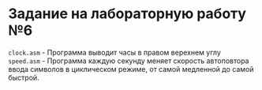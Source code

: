 # Задание на лабораторную работу №6

`clock.asm` - Программа выводит часы в правом верехнем углу <br>
`speed.asm` - Программа каждую секунду меняет скорость автоповтора ввода символов в циклическом режиме, от самой медленной до самой быстрой.
